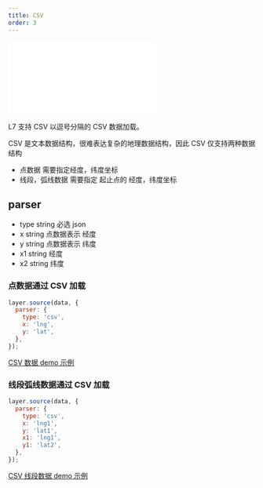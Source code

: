 ```yaml
---
title: CSV
order: 3
---
```


<embed src="@/docs/api/common/style.md"></embed>

L7 支持 CSV 以逗号分隔的 CSV 数据加载。

CSV 是文本数据结构，很难表达复杂的地理数据结构，因此 CSV 仅支持两种数据结构

- 点数据 需要指定经度，纬度坐标
- 线段，弧线数据 需要指定 起止点的 经度，纬度坐标

## parser

- type string 必选 json
- x string 点数据表示 经度
- y string 点数据表示 纬度
- x1 string 经度
- x2 string 纬度

### 点数据通过 CSV 加载

```javascript
layer.source(data, {
  parser: {
    type: 'csv',
    x: 'lng',
    y: 'lat',
  },
});
```

[CSV 数据 demo 示例](/examples/point/bubble#scatter)

### 线段弧线数据通过 CSV 加载

```javascript
layer.source(data, {
  parser: {
    type: 'csv',
    x: 'lng1',
    y: 'lat1',
    x1: 'lng1',
    y1: 'lat2',
  },
});
```

[CSV 线段数据 demo 示例](/examples/gallery/basic#arccircle)
